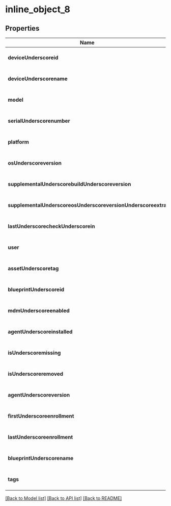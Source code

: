 # inline_object_8

## Properties
Name | Type | Description | Notes
------------ | ------------- | ------------- | -------------
**deviceUnderscoreid** | **string** |  | [optional] [default to null]
**deviceUnderscorename** | **string** |  | [optional] [default to null]
**model** | **string** |  | [optional] [default to null]
**serialUnderscorenumber** | **string** |  | [optional] [default to null]
**platform** | **string** |  | [optional] [default to null]
**osUnderscoreversion** | **string** |  | [optional] [default to null]
**supplementalUnderscorebuildUnderscoreversion** | **string** |  | [optional] [default to null]
**supplementalUnderscoreosUnderscoreversionUnderscoreextra** | **string** |  | [optional] [default to null]
**lastUnderscorecheckUnderscorein** | **string** |  | [optional] [default to null]
**user** | [**InlineObject8User**](InlineObject8User.md) |  | [optional] [default to null]
**assetUnderscoretag** | **string** |  | [optional] [default to null]
**blueprintUnderscoreid** | **string** |  | [optional] [default to null]
**mdmUnderscoreenabled** | **integer** |  | [optional] [default to null]
**agentUnderscoreinstalled** | **integer** |  | [optional] [default to null]
**isUnderscoremissing** | **integer** |  | [optional] [default to null]
**isUnderscoreremoved** | **integer** |  | [optional] [default to null]
**agentUnderscoreversion** | **string** |  | [optional] [default to null]
**firstUnderscoreenrollment** | **string** |  | [optional] [default to null]
**lastUnderscoreenrollment** | **string** |  | [optional] [default to null]
**blueprintUnderscorename** | **string** |  | [optional] [default to null]
**tags** | [**AnyType**](.md) |  | [optional] [default to null]

[[Back to Model list]](../README.md#documentation-for-models) [[Back to API list]](../README.md#documentation-for-api-endpoints) [[Back to README]](../README.md)


